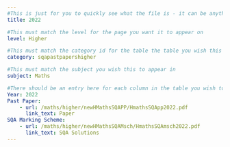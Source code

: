 ```yaml
---
#This is just for you to quickly see what the file is - it can be anything you want
title: 2022

#This must match the level for the page you want it to appear on
level: Higher

#This must match the category id for the table the table you wish this to appear in
category: sqapastpapershigher

#This must match the subject you wish this to appear in
subject: Maths

#There should be an entry here for each column in the table you wish to populate:
Year: 2022
Past Paper:
    - url: /maths/higher/newHMathsSQAPP/HmathsSQApp2022.pdf
      link_text: Paper
SQA Marking Scheme:
    - url: /maths/higher/newHMathsSQAMsch/HmathsSQAmsch2022.pdf
      link_text: SQA Solutions
---
```


